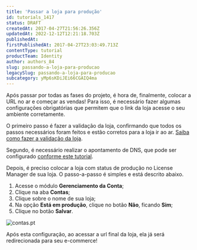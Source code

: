 ```yaml
---
title: 'Passar a loja para produção'
id: tutorials_1417
status: DRAFT
createdAt: 2017-04-27T21:56:26.356Z
updatedAt: 2022-12-12T12:21:18.703Z
publishedAt: 
firstPublishedAt: 2017-04-27T23:03:49.713Z
contentType: tutorial
productTeam: Identity
author: authors_84
slug: passando-a-loja-para-producao
legacySlug: passando-a-loja-para-producao
subcategory: yMp6sKDiJEi66CGAIQ4ma
---
```



Após passar por todas as fases do projeto, é hora de, finalmente, colocar a URL no ar e começar as vendas! Para isso, é necessário fazer algumas configurações obrigatórias que permitem que o link da loja acesse o seu ambiente corretamente.

O primeiro passo é fazer a validação da loja, confirmando que todos os passos necessários foram feitos e estão corretos para a loja ir ao ar. [Saiba como fazer a validação da loja](http://help.vtex.com/tutorial/validacao-de-loja/ "Saiba como fazer a validação da loja").

Segundo, é necessário realizar o apontamento de DNS, que pode ser configurado [conforme este tutorial](/pt/tutorial/configurando-o-apontamento-de-dns-para-a-vtex).

Depois, é preciso colocar a loja com status de produção no License Manager de sua loja. O passo-a-passo é simples e está descrito abaixo.

1. Acesse o módulo **Gerenciamento da Conta**;
2. Clique na aba **Contas**;
3. Clique sobre o nome de sua loja;
4. Na opção **Está em produção**, clique no botão **Não**, ficando **Sim**;
5. Clique no botão **Salvar**.

![contas.pt](//images.ctfassets.net/alneenqid6w5/7bNDNf7soYiH98n5m8GFI6/695149200124cd522b0e2b6962014cf9/contas.pt.png)

Após esta configuração, ao acessar a url final da loja, ela já será redirecionada para seu e-commerce!

